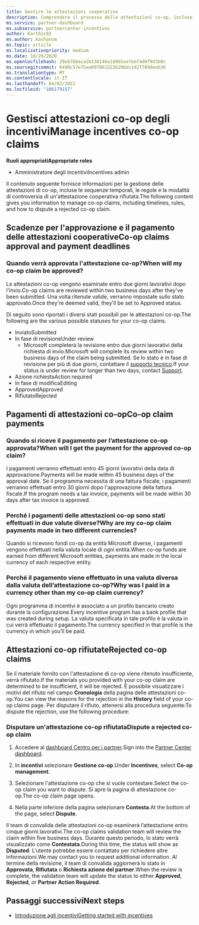 ```yaml
---
title: Gestire le attestazioni cooperative
description: Comprendere il processo delle attestazioni co-op, incluse le scadenze, i problemi di valuta e come disputare un'attestazione co-op rifiutata.
ms.service: partner-dashboard
ms.subservice: partnercenter-incentives
author: Karthic83
ms.author: kashanum
ms.topic: article
ms.localizationpriority: medium
ms.date: 10/29/2020
ms.openlocfilehash: 29e67bbeca2b136146a1d9d1ee7eef4d0f9d3b0c
ms.sourcegitcommit: 6498c57e75aa097861523b206dc142f789deeb36
ms.translationtype: MT
ms.contentlocale: it-IT
ms.lasthandoff: 04/02/2021
ms.locfileid: "106179157"
---
```

# <a name="manage-incentives-co-op-claims"></a><span data-ttu-id="46437-103">Gestisci attestazioni co-op degli incentivi</span><span class="sxs-lookup"><span data-stu-id="46437-103">Manage incentives co-op claims</span></span>

<span data-ttu-id="46437-104">**Ruoli appropriati**</span><span class="sxs-lookup"><span data-stu-id="46437-104">**Appropriate roles**</span></span>

- <span data-ttu-id="46437-105">Amministratore degli incentivi</span><span class="sxs-lookup"><span data-stu-id="46437-105">Incentives admin</span></span>

<span data-ttu-id="46437-106">Il contenuto seguente fornisce informazioni per la gestione delle attestazioni di co-op, incluse le sequenze temporali, le regole e la modalità di controversia di un'attestazione cooperativa rifiutata.</span><span class="sxs-lookup"><span data-stu-id="46437-106">The following content gives you information to manage co-op claims, including timelines, rules, and how to dispute a rejected co-op claim.</span></span>

## <a name="co-op-claims-approval-and-payment-deadlines"></a><span data-ttu-id="46437-107">Scadenze per l'approvazione e il pagamento delle attestazioni cooperative</span><span class="sxs-lookup"><span data-stu-id="46437-107">Co-op claims approval and payment deadlines</span></span>

### <a name="when-will-my-co-op-claim-be-approved"></a><span data-ttu-id="46437-108">Quando verrà approvata l'attestazione co-op?</span><span class="sxs-lookup"><span data-stu-id="46437-108">When will my co-op claim be approved?</span></span>

<span data-ttu-id="46437-109">Le attestazioni co-op vengono esaminate entro due giorni lavorativi dopo l'invio.</span><span class="sxs-lookup"><span data-stu-id="46437-109">Co-op claims are reviewed within two business days after they've been submitted.</span></span> <span data-ttu-id="46437-110">Una volta ritenute valide, verranno impostate sullo stato approvato.</span><span class="sxs-lookup"><span data-stu-id="46437-110">Once they're deemed valid, they'll be set to Approved status.</span></span>  

<span data-ttu-id="46437-111">Di seguito sono riportati i diversi stati possibili per le attestazioni co-op.</span><span class="sxs-lookup"><span data-stu-id="46437-111">The following are the various possible statuses for your co-op claims.</span></span>

- <span data-ttu-id="46437-112">Inviato</span><span class="sxs-lookup"><span data-stu-id="46437-112">Submitted</span></span>
- <span data-ttu-id="46437-113">In fase di revisione</span><span class="sxs-lookup"><span data-stu-id="46437-113">Under review</span></span>
  - <span data-ttu-id="46437-114">Microsoft completerà la revisione entro due giorni lavorativi della richiesta di invio.</span><span class="sxs-lookup"><span data-stu-id="46437-114">Microsoft will complete its review within two business days of the claim being submitted.</span></span> <span data-ttu-id="46437-115">Se lo stato è in fase di revisione per più di due giorni, contattare il [supporto tecnico](https://partner.microsoft.com/dashboard/support/incentives/servicerequests?category=incentives).</span><span class="sxs-lookup"><span data-stu-id="46437-115">If your status is under review for longer than two days, contact [Support](https://partner.microsoft.com/dashboard/support/incentives/servicerequests?category=incentives).</span></span>
- <span data-ttu-id="46437-116">Azione richiesta</span><span class="sxs-lookup"><span data-stu-id="46437-116">Action required</span></span>
- <span data-ttu-id="46437-117">In fase di modifica</span><span class="sxs-lookup"><span data-stu-id="46437-117">Editing</span></span>
- <span data-ttu-id="46437-118">Approved</span><span class="sxs-lookup"><span data-stu-id="46437-118">Approved</span></span>
- <span data-ttu-id="46437-119">Rifiutato</span><span class="sxs-lookup"><span data-stu-id="46437-119">Rejected</span></span>

## <a name="co-op-claim-payments"></a><span data-ttu-id="46437-120">Pagamenti di attestazioni co-op</span><span class="sxs-lookup"><span data-stu-id="46437-120">Co-op claim payments</span></span>

### <a name="when-will-i-get-the-payment-for-the-approved-co-op-claim"></a><span data-ttu-id="46437-121">Quando si riceve il pagamento per l’attestazione co-op approvata?</span><span class="sxs-lookup"><span data-stu-id="46437-121">When will I get the payment for the approved co-op claim?</span></span>

<span data-ttu-id="46437-122">I pagamenti verranno effettuati entro 45 giorni lavorativi della data di approvazione.</span><span class="sxs-lookup"><span data-stu-id="46437-122">Payments will be made within 45 business days of the approval date.</span></span> <span data-ttu-id="46437-123">Se il programma necessita di una fattura fiscale, i pagamenti verranno effettuati entro 30 giorni dopo l'approvazione della fattura fiscale.</span><span class="sxs-lookup"><span data-stu-id="46437-123">If the program needs a tax invoice, payments will be made within 30 days after tax invoice is approved.</span></span>

### <a name="why-are-my-co-op-claim-payments-made-in-two-different-currencies"></a><span data-ttu-id="46437-124">Perché i pagamenti delle attestazioni co-op sono stati effettuati in due valute diverse?</span><span class="sxs-lookup"><span data-stu-id="46437-124">Why are my co-op claim payments made in two different currencies?</span></span>

<span data-ttu-id="46437-125">Quando si ricevono fondi co-op da entità Microsoft diverse, i pagamenti vengono effettuati nella valuta locale di ogni entità.</span><span class="sxs-lookup"><span data-stu-id="46437-125">When co-op funds are earned from different Microsoft entities, payments are made in the local currency of each respective entity.</span></span>  

### <a name="why-was-i-paid-in-a-currency-other-than-my-co-op-claim-currency"></a><span data-ttu-id="46437-126">Perché il pagamento viene effettuato in una valuta diversa dalla valuta dell’attestazione co-op?</span><span class="sxs-lookup"><span data-stu-id="46437-126">Why was I paid in a currency other than my co-op claim currency?</span></span>

<span data-ttu-id="46437-127">Ogni programma di incentivi è associato a un profilo bancario creato durante la configurazione.</span><span class="sxs-lookup"><span data-stu-id="46437-127">Every incentive program has a bank profile that was created during setup.</span></span> <span data-ttu-id="46437-128">La valuta specificata in tale profilo è la valuta in cui verrà effettuato il pagamento.</span><span class="sxs-lookup"><span data-stu-id="46437-128">The currency specified in that profile is the currency in which you’ll be paid.</span></span>

## <a name="rejected-co-op-claims"></a><span data-ttu-id="46437-129">Attestazioni co-op rifiutate</span><span class="sxs-lookup"><span data-stu-id="46437-129">Rejected co-op claims</span></span>

<span data-ttu-id="46437-130">Se il materiale fornito con l'attestazione di co-op viene ritenuto insufficiente, verrà rifiutato.</span><span class="sxs-lookup"><span data-stu-id="46437-130">If the materials you provided with your co-op claim are determined to be insufficient, it will be rejected.</span></span> <span data-ttu-id="46437-131">È possibile visualizzare i motivi del rifiuto nel campo **Cronologia** della pagina delle attestazioni co-op.</span><span class="sxs-lookup"><span data-stu-id="46437-131">You can view the reasons for the rejection in the **History** field of your co-op claims page.</span></span> <span data-ttu-id="46437-132">Per disputare il rifiuto, attenersi alla procedura seguente:</span><span class="sxs-lookup"><span data-stu-id="46437-132">To dispute the rejection, use the following procedure:</span></span>

### <a name="dispute-a-rejected-co-op-claim"></a><span data-ttu-id="46437-133">Disputare un'attestazione co-op rifiutata</span><span class="sxs-lookup"><span data-stu-id="46437-133">Dispute a rejected co-op claim</span></span>

1. <span data-ttu-id="46437-134">Accedere al [dashboard Centro per i partner](https://partner.microsoft.com/dashboard/).</span><span class="sxs-lookup"><span data-stu-id="46437-134">Sign into the [Partner Center dashboard](https://partner.microsoft.com/dashboard/).</span></span>

2. <span data-ttu-id="46437-135">In **incentivi** selezionare **Gestione co-op**.</span><span class="sxs-lookup"><span data-stu-id="46437-135">Under **Incentives**, select **Co-op management**.</span></span>

3. <span data-ttu-id="46437-136">Selezionare l'attestazione co-op che si vuole contestare.</span><span class="sxs-lookup"><span data-stu-id="46437-136">Select the co-op claim you want to dispute.</span></span> <span data-ttu-id="46437-137">Si apre la pagina di attestazione co-op.</span><span class="sxs-lookup"><span data-stu-id="46437-137">The co-op claim page opens.</span></span>

4. <span data-ttu-id="46437-138">Nella parte inferiore della pagina selezionare **Contesta**.</span><span class="sxs-lookup"><span data-stu-id="46437-138">At the bottom of the page, select **Dispute**.</span></span>

<span data-ttu-id="46437-139">Il team di convalida delle attestazioni co-op esaminerà l’attestazione entro cinque giorni lavorativi.</span><span class="sxs-lookup"><span data-stu-id="46437-139">The co-op claims validation team will review the claim within five business days.</span></span> <span data-ttu-id="46437-140">Durante questo periodo, lo stato verrà visualizzato come **Contestata**.</span><span class="sxs-lookup"><span data-stu-id="46437-140">During this time, the status will show as **Disputed**.</span></span> <span data-ttu-id="46437-141">L’utente potrebbe essere contattato per richiedere altre informazioni.</span><span class="sxs-lookup"><span data-stu-id="46437-141">We may contact you to request additional information.</span></span> <span data-ttu-id="46437-142">Al termine della revisione, il team di convalida aggiornerà lo stato in **Approvata**, **Rifiutata** o **Richiesta azione del partner**.</span><span class="sxs-lookup"><span data-stu-id="46437-142">When the review is complete, the validation team will update the status to either **Approved**, **Rejected**, or **Partner Action Required**.</span></span>

## <a name="next-steps"></a><span data-ttu-id="46437-143">Passaggi successivi</span><span class="sxs-lookup"><span data-stu-id="46437-143">Next steps</span></span>

- [<span data-ttu-id="46437-144">Introduzione agli incentivi</span><span class="sxs-lookup"><span data-stu-id="46437-144">Getting started with incentives</span></span>](incentives-get-started-intro.md)
